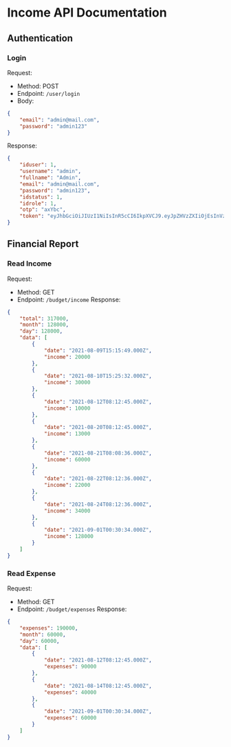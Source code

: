 # Income API Documentation

## Authentication

### Login
Request:
- Method: POST
- Endpoint: `/user/login`
- Body:
```json
{
    "email": "admin@mail.com",
    "password": "admin123"
}
```
Response:
```json
{
    "iduser": 1,
    "username": "admin",
    "fullname": "Admin",
    "email": "admin@mail.com",
    "password": "admin123",
    "idstatus": 1,
    "idrole": 1,
    "otp": "axYbc",
    "token": "eyJhbGciOiJIUzI1NiIsInR5cCI6IkpXVCJ9.eyJpZHVzZXIiOjEsInVzZXJuYW1lIjoiYWRtaW4iLCJmdWxsbmFtZSI6IkFkbWluIiwiZW1haWwiOiJhZG1pbkBtYWlsLmNvbSIsInBhc3N3b3JkIjoiYWRtaW4xMjMiLCJpZHN0YXR1cyI6MSwiaWRyb2xlIjoxLCJvdHAiOiJheFliYyIsImlhdCI6MTYzMDQ2MDI3MiwiZXhwIjoxNjMwNTAzNDcyfQ.bq3fS3eQUM2xsygGQNlMiOAB7kZawM_QRcBzknH3jfA"
}
```

## Financial Report

### Read Income
Request:
- Method: GET
- Endpoint: `/budget/income`
Response:
```json
{
    "total": 317000,
    "month": 128000,
    "day": 128000,
    "data": [
        {
            "date": "2021-08-09T15:15:49.000Z",
            "income": 20000
        },
        {
            "date": "2021-08-10T15:25:32.000Z",
            "income": 30000
        },
        {
            "date": "2021-08-12T08:12:45.000Z",
            "income": 10000
        },
        {
            "date": "2021-08-20T08:12:45.000Z",
            "income": 13000
        },
        {
            "date": "2021-08-21T08:08:36.000Z",
            "income": 60000
        },
        {
            "date": "2021-08-22T08:12:36.000Z",
            "income": 22000
        },
        {
            "date": "2021-08-24T08:12:36.000Z",
            "income": 34000
        },
        {
            "date": "2021-09-01T00:30:34.000Z",
            "income": 128000
        }
    ]
}
```

### Read Expense
Request:
- Method: GET
- Endpoint: `/budget/expenses`
Response:
```json
{
    "expenses": 190000,
    "month": 60000,
    "day": 60000,
    "data": [
        {
            "date": "2021-08-12T08:12:45.000Z",
            "expenses": 90000
        },
        {
            "date": "2021-08-14T08:12:45.000Z",
            "expenses": 40000
        },
        {
            "date": "2021-09-01T00:30:34.000Z",
            "expenses": 60000
        }
    ]
}
```
